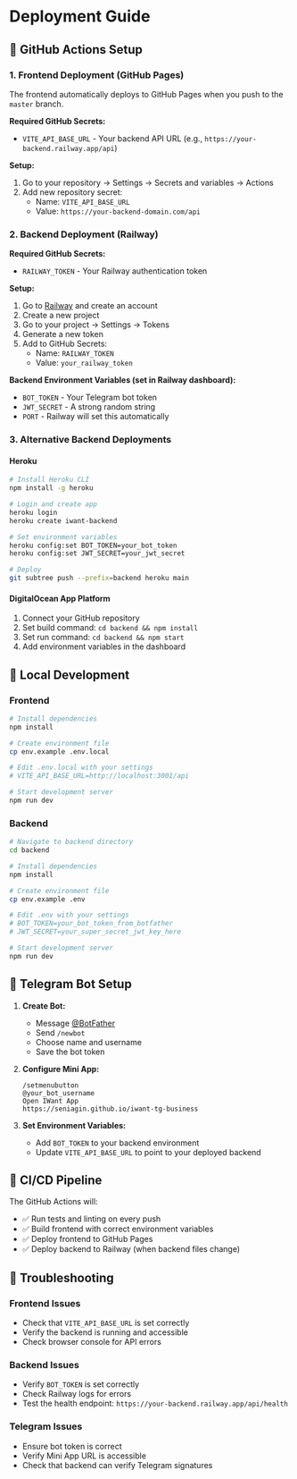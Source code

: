 # Deployment Guide

## 🚀 GitHub Actions Setup

### 1. Frontend Deployment (GitHub Pages)

The frontend automatically deploys to GitHub Pages when you push to the `master` branch.

**Required GitHub Secrets:**
- `VITE_API_BASE_URL` - Your backend API URL (e.g., `https://your-backend.railway.app/api`)

**Setup:**
1. Go to your repository → Settings → Secrets and variables → Actions
2. Add new repository secret:
   - Name: `VITE_API_BASE_URL`
   - Value: `https://your-backend-domain.com/api`

### 2. Backend Deployment (Railway)

**Required GitHub Secrets:**
- `RAILWAY_TOKEN` - Your Railway authentication token

**Setup:**
1. Go to [Railway](https://railway.app) and create an account
2. Create a new project
3. Go to your project → Settings → Tokens
4. Generate a new token
5. Add to GitHub Secrets:
   - Name: `RAILWAY_TOKEN`
   - Value: `your_railway_token`

**Backend Environment Variables (set in Railway dashboard):**
- `BOT_TOKEN` - Your Telegram bot token
- `JWT_SECRET` - A strong random string
- `PORT` - Railway will set this automatically

### 3. Alternative Backend Deployments

#### Heroku
```bash
# Install Heroku CLI
npm install -g heroku

# Login and create app
heroku login
heroku create iwant-backend

# Set environment variables
heroku config:set BOT_TOKEN=your_bot_token
heroku config:set JWT_SECRET=your_jwt_secret

# Deploy
git subtree push --prefix=backend heroku main
```

#### DigitalOcean App Platform
1. Connect your GitHub repository
2. Set build command: `cd backend && npm install`
3. Set run command: `cd backend && npm start`
4. Add environment variables in the dashboard

## 🔧 Local Development

### Frontend
```bash
# Install dependencies
npm install

# Create environment file
cp env.example .env.local

# Edit .env.local with your settings
# VITE_API_BASE_URL=http://localhost:3001/api

# Start development server
npm run dev
```

### Backend
```bash
# Navigate to backend directory
cd backend

# Install dependencies
npm install

# Create environment file
cp env.example .env

# Edit .env with your settings
# BOT_TOKEN=your_bot_token_from_botfather
# JWT_SECRET=your_super_secret_jwt_key_here

# Start development server
npm run dev
```

## 📱 Telegram Bot Setup

1. **Create Bot:**
   - Message [@BotFather](https://t.me/BotFather)
   - Send `/newbot`
   - Choose name and username
   - Save the bot token

2. **Configure Mini App:**
   ```
   /setmenubutton
   @your_bot_username
   Open IWant App
   https://seniagin.github.io/iwant-tg-business
   ```

3. **Set Environment Variables:**
   - Add `BOT_TOKEN` to your backend environment
   - Update `VITE_API_BASE_URL` to point to your deployed backend

## 🔄 CI/CD Pipeline

The GitHub Actions will:
- ✅ Run tests and linting on every push
- ✅ Build frontend with correct environment variables
- ✅ Deploy frontend to GitHub Pages
- ✅ Deploy backend to Railway (when backend files change)

## 🐛 Troubleshooting

### Frontend Issues
- Check that `VITE_API_BASE_URL` is set correctly
- Verify the backend is running and accessible
- Check browser console for API errors

### Backend Issues
- Verify `BOT_TOKEN` is set correctly
- Check Railway logs for errors
- Test the health endpoint: `https://your-backend.railway.app/api/health`

### Telegram Issues
- Ensure bot token is correct
- Verify Mini App URL is accessible
- Check that backend can verify Telegram signatures
